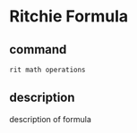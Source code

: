 # Ritchie Formula

## command

```bash
rit math operations
```

## description

description of formula
